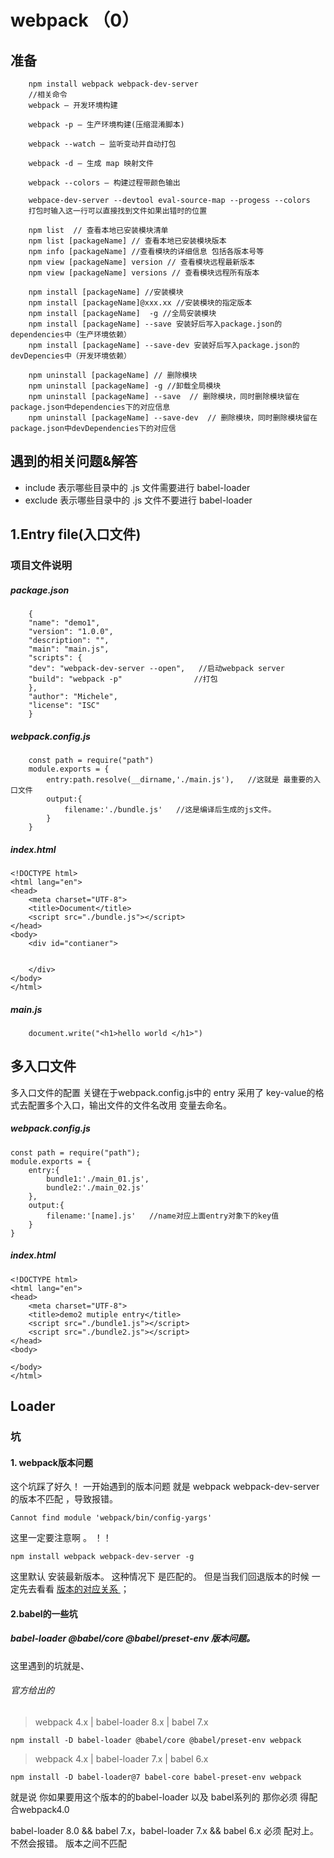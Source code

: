 # webpack （0）
## 准备

		npm install webpack webpack-dev-server 
		//相关命令
		webpack – 开发环境构建
		
		webpack -p – 生产环境构建(压缩混淆脚本)
		
		webpack --watch – 监听变动并自动打包
		
		webpack -d – 生成 map 映射文件
		
		webpack --colors – 构建过程带颜色输出
		
		webpace-dev-server --devtool eval-source-map --progess --colors
		打包时输入这一行可以直接找到文件如果出错时的位置
		
		npm list  // 查看本地已安装模块清单
		npm list [packageName] // 查看本地已安装模块版本
		npm info [packageName] //查看模块的详细信息 包括各版本号等
		npm view [packageName] version // 查看模块远程最新版本
		npm view [packageName] versions // 查看模块远程所有版本

		npm install [packageName] //安装模块
		npm install [packageName]@xxx.xx //安装模块的指定版本
		npm install [packageName]  -g //全局安装模块
		npm install [packageName] --save 安装好后写入package.json的dependencies中（生产环境依赖）
		npm install [packageName] --save-dev 安装好后写入package.json的devDepencies中（开发环境依赖）

		npm uninstall [packageName] // 删除模块
		npm uninstall [packageName] -g //卸载全局模块
		npm uninstall [packageName] --save  // 删除模块，同时删除模块留在package.json中dependencies下的对应信息
		npm uninstall [packageName] --save-dev  // 删除模块，同时删除模块留在package.json中devDependencies下的对应信

## 遇到的相关问题&解答
- include 表示哪些目录中的 .js 文件需要进行 babel-loader
- exclude 表示哪些目录中的 .js 文件不要进行 babel-loader
## 1.Entry file(入口文件)
### 项目文件说明
##### package.json
	

		{
		"name": "demo1",
		"version": "1.0.0",
		"description": "",
		"main": "main.js",
		"scripts": {
		"dev": "webpack-dev-server --open",   //启动webpack server
		"build": "webpack -p"				 //打包
		},
		"author": "Michele",
		"license": "ISC"
		}

##### webpack.config.js

		const path = require("path")
		module.exports = {
			entry:path.resolve(__dirname,'./main.js'),   //这就是 最重要的入口文件
			output:{
				filename:'./bundle.js'   //这是编译后生成的js文件。 
			}
		}
		
##### index.html
    <!DOCTYPE html>
    <html lang="en">
    <head>
    	<meta charset="UTF-8">
    	<title>Document</title>
    	<script src="./bundle.js"></script>
    </head>
    <body>
    	<div id="contianer">
    		
    
    	</div>
    </body>
    </html>
##### main.js
		document.write("<h1>hello world </h1>")
## 多入口文件
 多入口文件的配置 关键在于webpack.config.js中的 entry 采用了 key-value的格式去配置多个入口，输出文件的文件名改用 变量去命名。 

##### webpack.config.js

    const path = require("path");
    module.exports = {
    	entry:{
    		bundle1:'./main_01.js',     
    		bundle2:'./main_02.js'
    	},
    	output:{
    		filename:'[name].js'   //name对应上面entry对象下的key值
    	}
    }
##### index.html
    <!DOCTYPE html>
    <html lang="en">
    <head>
    	<meta charset="UTF-8">
    	<title>demo2 mutiple entry</title>
    	<script src="./bundle1.js"></script> 
    	<script src="./bundle2.js"></script>
    </head>
    <body>
    	
    </body>
    </html>

## Loader
### 坑

#### 1. webpack版本问题
这个坑踩了好久！
一开始遇到的版本问题 就是 webpack webpack-dev-server 的版本不匹配 ，导致报错。


	Cannot find module 'webpack/bin/config-yargs'



这里一定要注意啊 。 ！！

	npm install webpack webpack-dev-server -g

这里默认 安装最新版本。 这种情况下 是匹配的。 但是当我们回退版本的时候  一定先去看看 [版本的对应关系 ](https://www.npmjs.com/package/webpack-dev-server/v/2.11.3 "版本的对应关系 ")；

#### 2.babel的一些坑
#####  babel-loader @babel/core @babel/preset-env 版本问题。
这里遇到的坑就是、

###### 官方给出的



>  webpack 4.x | babel-loader 8.x | babel 7.x

`npm install -D babel-loader @babel/core @babel/preset-env webpack`

> webpack 4.x | babel-loader 7.x | babel 6.x

`npm install -D babel-loader@7 babel-core babel-preset-env webpack`


就是说 你如果要用这个版本的的babel-loader 以及 babel系列的 那你必须 得配合webpack4.0 

babel-loader 8.0 && babel 7.x，babel-loader 7.x && babel 6.x 必须 配对上。 不然会报错。 版本之间不匹配











